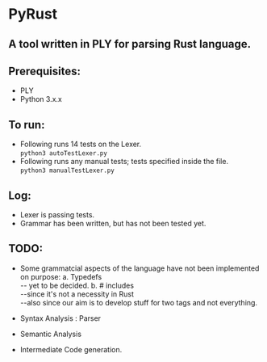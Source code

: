 # PyRust
## A tool written in PLY for parsing Rust language.

## Prerequisites:
- PLY 
- Python 3.x.x

## To run:
- Following runs 14 tests on the Lexer.<br>
	`python3 autoTestLexer.py`  
- Following runs any manual tests; tests specified inside the file.<br>
	`python3 manualTestLexer.py` 

## Log:
- Lexer is passing tests.
- Grammar has been written, but has not been tested yet.

## TODO:
- Some grammatcial aspects of the language have not been implemented on purpose:
	a. Typedefs <br>
		-- yet to be decided.
	b. # includes<br>
		--since it's not a necessity in Rust<br> 
		--also since our aim is to develop stuff for two tags and not everything.

- Syntax Analysis : Parser
- Semantic Analysis
- Intermediate Code generation.